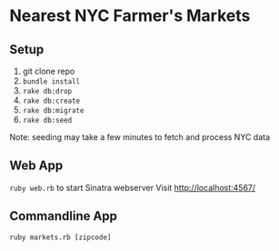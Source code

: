 
# Nearest NYC Farmer's Markets

## Setup

1. git clone repo
2. `bundle install`
3. `rake db:drop`
4. `rake db:create`
5. `rake db:migrate`
6. `rake db:seed`

Note: seeding may take a few minutes to fetch and process NYC data

## Web App
`ruby web.rb` to start Sinatra webserver
Visit [http://localhost:4567/](http://localhost:4567/)

## Commandline App 
`ruby markets.rb [zipcode]`
